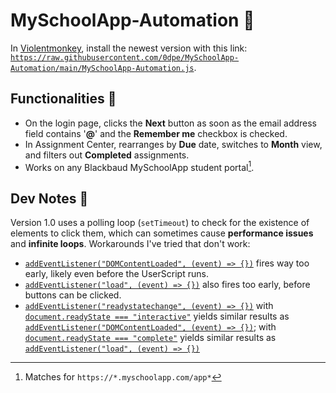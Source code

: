 # MySchoolApp-Automation 🤖
In [Violentmonkey](https://violentmonkey.github.io/get-it/), install the newest version with this link: [`https://raw.githubusercontent.com/0dpe/MySchoolApp-Automation/main/MySchoolApp-Automation.js`](https://raw.githubusercontent.com/0dpe/MySchoolApp-Automation/main/MySchoolApp-Automation.js).
## Functionalities 🦾
- On the login page, clicks the **Next** button as soon as the email address field contains '**@**' and the **Remember me** checkbox is checked.
- In Assignment Center, rearranges by **Due** date, switches to **Month** view, and filters out **Completed** assignments. 
- Works on any Blackbaud MySchoolApp student portal[^1].
## Dev Notes 🤡
Version 1.0 uses a polling loop (`setTimeout`) to check for the existence of elements to click them, which can sometimes cause **performance issues** and **infinite loops**. Workarounds I've tried that don't work: 
- [`addEventListener("DOMContentLoaded", (event) => {})`](https://developer.mozilla.org/en-US/docs/Web/API/Document/DOMContentLoaded_event) fires way too early, likely even before the UserScript runs.
- [`addEventListener("load", (event) => {})`](https://developer.mozilla.org/en-US/docs/Web/API/Window/load_event) also fires too early, before buttons can be clicked.
- [`addEventListener("readystatechange", (event) => {})`](https://developer.mozilla.org/en-US/docs/Web/API/Document/readystatechange_event) with [`document.readyState === "interactive"`](https://developer.mozilla.org/en-US/docs/Web/API/Document/readyState#readystatechange_as_an_alternative_to_domcontentloaded_event) yields similar results as [`addEventListener("DOMContentLoaded", (event) => {})`](https://developer.mozilla.org/en-US/docs/Web/API/Document/DOMContentLoaded_event); with [`document.readyState === "complete"`](https://developer.mozilla.org/en-US/docs/Web/API/Document/readyState#readystatechange_as_an_alternative_to_load_event) yields similar results as [`addEventListener("load", (event) => {})`](https://developer.mozilla.org/en-US/docs/Web/API/Window/load_event)

[^1]: Matches for `https://*.myschoolapp.com/app*`
